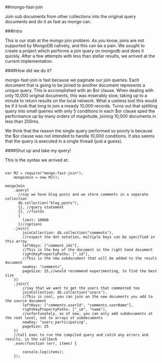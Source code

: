 ##mongo-fast-join


Join sub documents from other collections into the original query documents and do it as fast as mongo can.

###Intro

This is our stab at the mongo join problem. As you know, joins are not supported by MongoDB natively, and this can be a pain.
We sought to create a project which performs a join query on mongodb and does it quickly. After a few attempts with less 
than stellar results, we arrived at the current implementation.

####How did we do it?

mongo-fast-join is fast because we paginate our join queries. Each document that is going to be joined to another document 
represents a unique query. This is accomplished with an $or clause. When dealing with only 10,000 original documents, this 
was miserably slow, taking up to a minute to return results on the local network. What a useless tool this would be if it 
took that long to join a measly 10,000 records. Turns out that splitting query into small queries with only 5 conditions 
in each $or clause sped the performance up by many orders of magnitude, joining 10,000 documents in less than 200ms.

We think that the reason the single query performed so poorly is because the $or clause was not intended to handle 10,000
conditions. It also seems that the query is executed in a single thread (just a guess). 


####Shut up and take my query!

This is the syntax we arrived at:

```

var MJ = require("mongo-fast-join"),
    mongoJoin = new MJ();
        
mongoJoin
    .query(
      //say we have blog posts and we store comments in a separate collection
      db.collection("blog_posts"),
      {}, //query statement
      {}, //fields
      {
        limit: 10000
      })//options
    .join({
        joinCollection: db.collection("comments"),
        //respect the dot notation, multiple keys can be specified in this array
        leftKeys: ["comment_ids"],
        //This is the key of the document in the right hand document
        rightKeyPropertyPaths: ["_id"],
        //This is the new subdocument that will be added to the result document
        newKey: "comments",
        pageSize: 25,//would recommend experimenting, to find the best size
    })
    .join({
        //say that we want to get the users that commented too
        joinCollection: db.collection("users"),
        //This is cool, you can join on the new documents you add to the source document
        leftKeys: ["comments.userId", "comments.userName"],
        rightKeyPropertyPaths: ["_id", "name"],
        //unfortunately, as of now, you can only add subdocuments at the root level, not to arrays of subdocuments
        newKey: "users_participating",
        pageSize: 25
    })
    //Call exec to run the compiled query and catch any errors and results, in the callback
    .exec(function (err, items) {
        
        console.log(items);
    });

```
